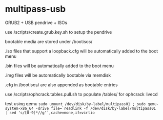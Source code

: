 multipass-usb
=============

GRUB2 + USB pendrive + ISOs

use /scripts/create.grub.key.sh to setup the pendrive

bootable media are stored under /bootisos/

.iso files that support a loopback.cfg will be automatically added to the boot menu

.bin files will be automatically added to the boot menu

.img files will be automatically bootable via memdisk

.cfg in /bootisos/ are also appended as bootable entries

use /scripts/ophcrack.tables.pull.sh to populate /tables/ for ophcrack livecd

test using qemu ``sudo umount /dev/disk/by-label/multipass01 ; sudo qemu-system-x86_64 -drive file=`readlink -f /dev/disk/by-label/multipass01 | sed 's/[0-9]*//g'`,cache=none,if=virtio ``
